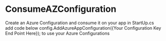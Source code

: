 # ConsumeAZConfiguration
Create an Azure Configuration and consume it on your app
in StartUp.cs add code below
 config.AddAzureAppConfiguration({Your Configuration Key End Point Here});
 to use your Azure Configurations
